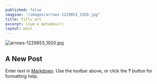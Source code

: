```yaml
---
published: false
imagine: "/images/arrows-1229853_1920.jpg"
title: titlu art
excerpt: (cum e metadescr)
layout: post
---
```

![arrows-1229853_1920.jpg]({{site.baseurl}}/images/arrows-1229853_1920.jpg)
## A New Post

Enter text in [Markdown](http://daringfireball.net/projects/markdown/). Use the toolbar above, or click the **?** button for formatting help.

